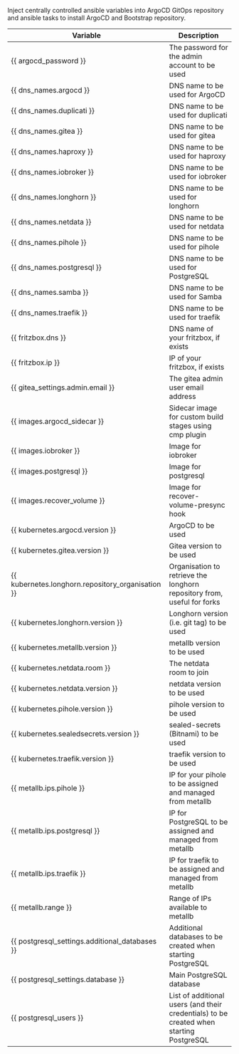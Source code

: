 Inject centrally controlled ansible variables into ArgoCD GitOps repository and ansible tasks to install ArgoCD and Bootstrap repository.

|Variable|Description|
|---|---|
|{{ argocd_password }}|The password for the admin account to be used|
|{{ dns_names.argocd }}|DNS name to be used for ArgoCD|
|{{ dns_names.duplicati }}|DNS name to be used for duplicati|
|{{ dns_names.gitea }}|DNS name to be used for gitea|
|{{ dns_names.haproxy }}|DNS name to be used for haproxy|
|{{ dns_names.iobroker }}|DNS name to be used for iobroker|
|{{ dns_names.longhorn }}|DNS name to be used for longhorn|
|{{ dns_names.netdata }}|DNS name to be used for netdata|
|{{ dns_names.pihole }}|DNS name to be used for pihole|
|{{ dns_names.postgresql }}|DNS name to be used for PostgreSQL|
|{{ dns_names.samba }}|DNS name to be used for Samba|
|{{ dns_names.traefik }}|DNS name to be used for traefik|
|{{ fritzbox.dns }}|DNS name of your fritzbox, if exists|
|{{ fritzbox.ip }}|IP of your fritzbox, if exists|
|{{ gitea_settings.admin.email }}|The gitea admin user email address|
|{{ images.argocd_sidecar }}|Sidecar image for custom build stages using cmp plugin|
|{{ images.iobroker }}|Image for iobroker|
|{{ images.postgresql }}|Image for postgresql|
|{{ images.recover_volume }}|Image for recover-volume-presync hook|
|{{ kubernetes.argocd.version }}|ArgoCD to be used|
|{{ kubernetes.gitea.version }}|Gitea version to be used|
|{{ kubernetes.longhorn.repository_organisation }}|Organisation to retrieve the longhorn repository from, useful for forks|
|{{ kubernetes.longhorn.version }}|Longhorn version (i.e. git tag) to be used|
|{{ kubernetes.metallb.version }}|metallb version to be used|
|{{ kubernetes.netdata.room }}|The netdata room to join|
|{{ kubernetes.netdata.version }}|netdata version to be used|
|{{ kubernetes.pihole.version }}|pihole version to be used|
|{{ kubernetes.sealedsecrets.version }}|sealed-secrets (Bitnami) to be used|
|{{ kubernetes.traefik.version }}|traefik version to be used|
|{{ metallb.ips.pihole }}|IP for your pihole to be assigned and managed from metallb|
|{{ metallb.ips.postgresql }}|IP for PostgreSQL to be assigned and managed from metallb|
|{{ metallb.ips.traefik }}|IP for traefik to be assigned and managed from metallb|
|{{ metallb.range }}|Range of IPs available to metallb|
|{{ postgresql_settings.additional_databases }}|Additional databases to be created when starting PostgreSQL|
|{{ postgresql_settings.database }}|Main PostgreSQL database|
|{{ postgresql_users }}|List of additional users (and their credentials) to be created when starting PostgreSQL|

